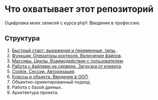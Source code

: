 Что охватывает этот репозиторий
===
Оцифровка моих записей с курса php1: Введение в профессию.

Структура
---

1. [Быстрый старт: выражения и переменные, типы ](https://github.com/Second-cat-engineer/php_1_description/blob/master/lesson1.md).
2. [Функции: Операторы контроля. Включение файлов](https://github.com/Second-cat-engineer/php_1_description/blob/master/lesson2.md).
3. [Массивы. Циклы. Взаимодействие с пользователем](https://github.com/Second-cat-engineer/php_1_description/blob/master/lesson3.md).
4. [Работа с файлами на сервере. Загрузка от клиента](https://github.com/Second-cat-engineer/php_1_description/blob/master/lesson4.md).
5. [Cookie. Сессии. Авторизация](https://github.com/Second-cat-engineer/php_1_description/blob/master/lesson4.md).
6. [Классы и объекта. Введение в ООП](https://github.com/Second-cat-engineer/php_1_description/blob/master/lesson5.md).
7. Объектно-ориентированный подход.
8. Работа с базой данных.
9. Архитектура проекта.